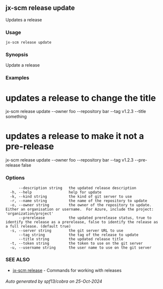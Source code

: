 ## jx-scm release update

Updates a release

### Usage

```
jx-scm release update
```

### Synopsis

Update a release

### Examples

  # updates a release to change the title
  jx-scm release update --owner foo --repository bar --tag v1.2.3 --title something
  
  # updates a release to make it not a pre-release
  jx-scm release update --owner foo --repository bar --tag v1.2.3 --pre-release false

### Options

```
      --description string   the updated release description
  -h, --help                 help for update
  -k, --kind string          the kind of git server to use
  -r, --name string          the name of the repository to update
  -o, --owner string         the owner of the repository to update. Either an organisation or username.  For Azure, include the project: 'organization/project'
      --prerelease           the updated prerelease status, true to identify the release as a prerelease, false to identify the release as a full release. (default true)
  -s, --server string        the git server URL to use
      --tag string           the tag of the release to update
      --title string         the updated release title
  -t, --token string         the token to use on the git server
  -u, --username string      the user name to use on the git server
```

### SEE ALSO

* [jx-scm release](jx-scm_release.md)	 - Commands for working with releases

###### Auto generated by spf13/cobra on 25-Oct-2024
